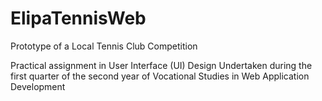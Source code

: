 # ElipaTennisWeb
 Prototype of a Local Tennis Club Competition

Practical assignment in User Interface (UI) Design
Undertaken during the first quarter of the second year of Vocational Studies in Web Application Development
